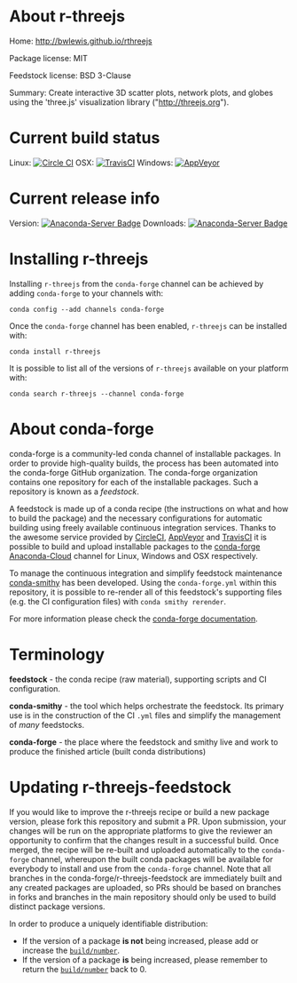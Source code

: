 About r-threejs
===============

Home: http://bwlewis.github.io/rthreejs

Package license: MIT

Feedstock license: BSD 3-Clause

Summary: Create interactive 3D scatter plots, network plots, and globes using the 'three.js' visualization library ("http://threejs.org").



Current build status
====================

Linux: [![Circle CI](https://circleci.com/gh/conda-forge/r-threejs-feedstock.svg?style=shield)](https://circleci.com/gh/conda-forge/r-threejs-feedstock)
OSX: [![TravisCI](https://travis-ci.org/conda-forge/r-threejs-feedstock.svg?branch=master)](https://travis-ci.org/conda-forge/r-threejs-feedstock)
Windows: [![AppVeyor](https://ci.appveyor.com/api/projects/status/github/conda-forge/r-threejs-feedstock?svg=True)](https://ci.appveyor.com/project/conda-forge/r-threejs-feedstock/branch/master)

Current release info
====================
Version: [![Anaconda-Server Badge](https://anaconda.org/conda-forge/r-threejs/badges/version.svg)](https://anaconda.org/conda-forge/r-threejs)
Downloads: [![Anaconda-Server Badge](https://anaconda.org/conda-forge/r-threejs/badges/downloads.svg)](https://anaconda.org/conda-forge/r-threejs)

Installing r-threejs
====================

Installing `r-threejs` from the `conda-forge` channel can be achieved by adding `conda-forge` to your channels with:

```
conda config --add channels conda-forge
```

Once the `conda-forge` channel has been enabled, `r-threejs` can be installed with:

```
conda install r-threejs
```

It is possible to list all of the versions of `r-threejs` available on your platform with:

```
conda search r-threejs --channel conda-forge
```


About conda-forge
=================

conda-forge is a community-led conda channel of installable packages.
In order to provide high-quality builds, the process has been automated into the
conda-forge GitHub organization. The conda-forge organization contains one repository
for each of the installable packages. Such a repository is known as a *feedstock*.

A feedstock is made up of a conda recipe (the instructions on what and how to build
the package) and the necessary configurations for automatic building using freely
available continuous integration services. Thanks to the awesome service provided by
[CircleCI](https://circleci.com/), [AppVeyor](http://www.appveyor.com/)
and [TravisCI](https://travis-ci.org/) it is possible to build and upload installable
packages to the [conda-forge](https://anaconda.org/conda-forge)
[Anaconda-Cloud](http://docs.anaconda.org/) channel for Linux, Windows and OSX respectively.

To manage the continuous integration and simplify feedstock maintenance
[conda-smithy](http://github.com/conda-forge/conda-smithy) has been developed.
Using the ``conda-forge.yml`` within this repository, it is possible to re-render all of
this feedstock's supporting files (e.g. the CI configuration files) with ``conda smithy rerender``.

For more information please check the [conda-forge documentation](https://conda-forge.org/docs/).

Terminology
===========

**feedstock** - the conda recipe (raw material), supporting scripts and CI configuration.

**conda-smithy** - the tool which helps orchestrate the feedstock.
                   Its primary use is in the construction of the CI ``.yml`` files
                   and simplify the management of *many* feedstocks.

**conda-forge** - the place where the feedstock and smithy live and work to
                  produce the finished article (built conda distributions)


Updating r-threejs-feedstock
============================

If you would like to improve the r-threejs recipe or build a new
package version, please fork this repository and submit a PR. Upon submission,
your changes will be run on the appropriate platforms to give the reviewer an
opportunity to confirm that the changes result in a successful build. Once
merged, the recipe will be re-built and uploaded automatically to the
`conda-forge` channel, whereupon the built conda packages will be available for
everybody to install and use from the `conda-forge` channel.
Note that all branches in the conda-forge/r-threejs-feedstock are
immediately built and any created packages are uploaded, so PRs should be based
on branches in forks and branches in the main repository should only be used to
build distinct package versions.

In order to produce a uniquely identifiable distribution:
 * If the version of a package **is not** being increased, please add or increase
   the [``build/number``](http://conda.pydata.org/docs/building/meta-yaml.html#build-number-and-string).
 * If the version of a package **is** being increased, please remember to return
   the [``build/number``](http://conda.pydata.org/docs/building/meta-yaml.html#build-number-and-string)
   back to 0.